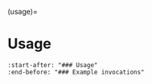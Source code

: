 (usage)=

# Usage

```{include} ../README.md
:start-after: "### Usage"
:end-before: "### Example invocations"
```
